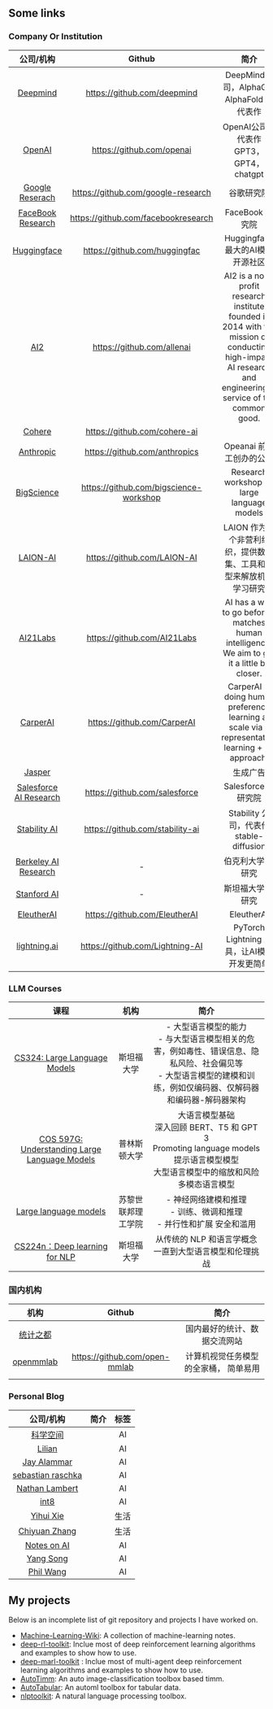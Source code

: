 ## Some links

### Company Or Institution

|                          公司/机构                           |                 Github                 |                             简介                             |
| :----------------------------------------------------------: | :------------------------------------: | :----------------------------------------------------------: |
|            [Deepmind](https://www.deepmind.com/)             |      https://github.com/deepmind       |          DeepMind公司，AlphaGO, AlphaFold 等代表作           |
|              [OpenAI](https://openai.com/blog/)              |       https://github.com/openai        |           OpenAI公司，代表作 GPT3， GPT4， chatgpt           |
|        [Google Reserach](https://ai.googleblog.com/)         |   https://github.com/google-research   |                          谷歌研究院                          |
|      [FaceBook Research](https://ai.facebook.com/blog)       |  https://github.com/facebookresearch   |                       FaceBook 研究院                        |
|          [Huggingface](https://huggingface.co/blog)          |     https://github.com/huggingfac      |               Huggingface 最大的AI模型开源社区               |
|                 [AI2](https://allenai.org/)                  |       https://github.com/allenai       | AI2 is a non-profit research institute founded in 2014 with the mission of conducting high-impact AI research and engineering in service of the common good. |
|               [Cohere](https://txt.cohere.ai/)               |      https://github.com/cohere-ai      |                                                              |
|           [Anthropic](https://www.anthropic.com/)            |     https://github.com/anthropics      |                   Opeanai 前员工创办的公司                   |
|       [BigScience](https://bigscience.huggingface.co/)       | https://github.com/bigscience-workshop |          Research workshop on large language models          |
|                [LAION-AI](https://laion.ai/)                 |      https://github.com/LAION-AI       | LAION 作为一个非营利组织，提供数据集、工具和模型来解放机器学习研究 |
|            [AI21Labs](https://www.ai21.com/blog)             |      https://github.com/AI21Labs       | AI has a way to go before it matches human intelligence. We aim to get it a little bit closer. |
|               [CarperAI ](https://carper.ai/)                |      https://github.com/CarperAI       | CarperAI is doing human preference learning at scale via a representation learning + RL approach. |
|               [Jasper](https://www.jasper.ai/)               |                                        |                           生成广告                           |
| [Salesforce AI Research](https://blog.salesforceairesearch.com/) |     https://github.com/salesforce      |                    Salesforce AI  研究院                     |
|        [Stability AI](https://platform.stability.ai/)        |    https://github.com/stability-ai     |           Stability 公司，代表作 stable-diffusion            |
| [Berkeley AI Research](https://bair.berkeley.edu/blog/?refresh=1) |                   -                    |                      伯克利大学 AI 研究                      |
|         [Stanford AI](https://ai.stanford.edu/blog/)         |                   -                    |                      斯坦福大学 AI 研究                      |
|            [EleutherAI](http://www.eleuther.ai/)             |     https://github.com/EleutherAI      |                          EleutherAI                          |
| [lightning.ai](https://lightning.ai/pages/category/tutorial/) |    https://github.com/Lightning-AI     |          PyTorch Lightning 工具，让AI模型开发更简单          |

### LLM Courses

|                             课程                             |        机构        |                             简介                             |
| :----------------------------------------------------------: | :----------------: | :----------------------------------------------------------: |
| [CS324: Large Language Models](https://stanford-cs324.github.io/winter2022/) |     斯坦福大学     | -  大型语言模型的能力  <br />- 与大型语言模型相关的危害，例如毒性、错误信息、隐私风险、社会偏见等  <br />- 大型语言模型的建模和训练，例如仅编码器、仅解码器和编码器-解码器架构 |
| [COS 597G: Understanding Large Language Models](https://www.cs.princeton.edu/courses/archive/fall22/cos597G/) |    普林斯顿大学    | 大语言模型基础 <br />深入回顾 BERT、T5 和 GPT 3  <br />Promoting language models 提示语言模型模型  <br />大型语言模型中的缩放和风险  <br />多模态语言模型 |
| [Large language models](https://rycolab.io/classes/llm-s23/) | 苏黎世联邦理工学院 | - 神经网络建模和推理 <br /> - 训练、微调和推理  <br />-  并行性和扩展  安全和滥用 |
| [CS224n：Deep learning for NLP](https://web.stanford.edu/class/cs224n/) |     斯坦福大学     |    从传统的 NLP 和语言学概念一直到大型语言模型和伦理挑战     |

### 国内机构

|             机构              |            Github             |                 简介                  |
| :---------------------------: | :---------------------------: | :-----------------------------------: |
| [统计之都](https://cosx.org/) |                               |     国内最好的统计、数据交流网站      |
|         [openmmlab]()         | https://github.com/open-mmlab | 计算机视觉任务模型的全家桶， 简单易用 |
|                               |                               |                                       |

### Personal Blog

|                    公司/机构                     | 简介  | 标签 |
| :----------------------------------------------: | :---: | :---: |
|        [科学空间](https://spaces.ac.cn/)         ||AI|
|     [Lilian](https://lilianweng.github.io/)      ||AI|
|    [Jay Alammar](https://jalammar.github.io/)    ||AI|
| [sebastian raschka](https://sebastianraschka.com/blog/) ||AI|
| [Nathan Lambert](https://robotic.substack.com/)  ||AI|
|             [int8](https://int8.io/)             ||AI|
|         [Yihui Xie](https://yihui.org/)          ||生活|
|      [Chiyuan Zhang](https://pluskid.org/)       ||生活|
| [Notes on AI](https://notesonai.com/Notes+on+AI) ||AI|
|       [Yang Song](https://yang-song.net/)        ||AI|
|    [Phil Wang](https://github.com/lucidrains)    ||AI|

## My projects

Below is an incomplete list of git repository and projects I have worked on.

- [Machine-Learning-Wiki](https://jianzhnie.github.io/machine-learning-wiki/): A collection of machine-learning notes.
- [deep-rl-toolkit](https://github.com/jianzhnie/deep-rl-toolkit): Inclue most of deep reinforcement learning algorithms and examples to show how to use.
- [deep-marl-toolkit](https://github.com/jianzhnie/deep-marl-toolkit) : Inclue most of multi-agent deep reinforcement learning algorithms and examples to show how to use.
- [AutoTimm](https://github.com/jianzhnie/AutoTimm): An auto image-classification toolbox based timm.
- [AutoTabular](https://github.com/jianzhnie/AutoTabular): An automl  toolbox for tabular data.
- [nlptoolkit](https://github.com/jianzhnie/nlp-toolkit): A natural language processing toolbox.
